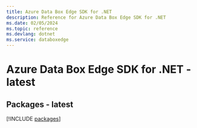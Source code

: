 ```yaml
---
title: Azure Data Box Edge SDK for .NET
description: Reference for Azure Data Box Edge SDK for .NET
ms.date: 02/05/2024
ms.topic: reference
ms.devlang: dotnet
ms.service: databoxedge
---
```

# Azure Data Box Edge SDK for .NET - latest
## Packages - latest
[!INCLUDE [packages](data-box-edge-index.md)]